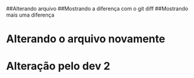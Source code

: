 ##Alterando arquivo
##Mostrando a diferença com o git diff
##Mostrando mais uma diferença
<h1>Alterando o arquivo novamente</h1>
<h1>Alteração pelo dev 2</h1>
